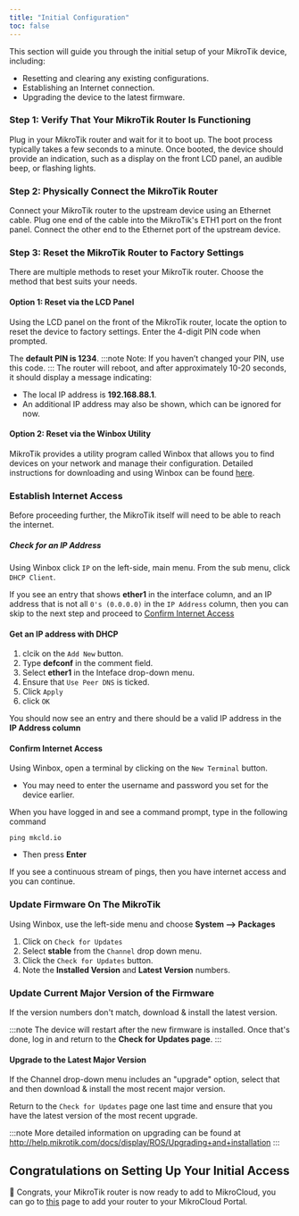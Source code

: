 ```yaml
---
title: "Initial Configuration"
toc: false
---
```


This section will guide you through the initial setup of your MikroTik device, including:

* Resetting and clearing any existing configurations.
* Establishing an Internet connection.
* Upgrading the device to the latest firmware.

### Step 1: Verify That Your MikroTik Router Is Functioning

Plug in your MikroTik router and wait for it to boot up. The boot process typically takes a few seconds to a minute.
Once booted, the device should provide an indication, such as a display on the front LCD panel, an audible beep, or flashing lights.

### Step 2: Physically Connect the MikroTik Router

Connect your MikroTik router to the upstream device using an Ethernet cable.
Plug one end of the cable into the MikroTik's ETH1 port on the front panel.
Connect the other end to the Ethernet port of the upstream device.

### Step 3: Reset the MikroTik Router to Factory Settings

There are multiple methods to reset your MikroTik router. Choose the method that best suits your needs.

#### Option 1: Reset via the LCD Panel

Using the LCD panel on the front of the MikroTik router, locate the option to reset the device to factory settings.
Enter the 4-digit PIN code when prompted.

The **default PIN is 1234**.
:::note
Note: If you haven’t changed your PIN, use this code.
:::
The router will reboot, and after approximately 10-20 seconds, it should display a message indicating:
* The local IP address is **192.168.88.1**.
* An additional IP address may also be shown, which can be ignored for now.

#### Option 2: Reset via the Winbox Utility

MikroTik provides a utility program called Winbox that allows you to find devices on your network and manage their configuration.
Detailed instructions for downloading and using Winbox can be found [here](https://help.mikrotik.com/docs/display/ROS/Management+Tools).


### Establish Internet Access
Before proceeding further, the MikroTik itself will need to be able to reach the internet.

##### Check for an IP Address
Using Winbox click ```IP``` on the left-side, main menu. From the sub menu, click ```DHCP Client```.

If you see an entry that shows **ether1** in the interface column, and an IP address that is not all ```0's (0.0.0.0)``` in the ```IP Address``` column, then you can skip to the next step and proceed to [Confirm Internet Access](#confirm-internet-access)

#### Get an IP address with DHCP
1. clcik on the ```Add New``` button.
2. Type **defconf** in the comment field.
3. Select **ether1** in the Inteface drop-down menu.
4. Ensure that ```Use Peer DNS``` is ticked.
5. Click ```Apply```
6. click ```OK```

You should now see an entry and there should be a valid IP address in the **IP Address column**

#### Confirm Internet Access
Using Winbox, open a terminal by clicking on the ```New Terminal``` button.
* You may need to enter the username and password you set for the device earlier.

When you have logged in and see a command prompt, type in the following command

```ping mkcld.io```
* Then press **Enter**

If you see a continuous stream of pings, then you have internet access and you can continue.

### Update Firmware On The MikroTik
Using Winbox, use the left-side menu and choose **System --> Packages**

1. Click on ```Check for Updates```
2. Select **stable** from the ```Channel``` drop down menu.
3. Click the ```Check for Updates``` button.
4. Note the **Installed Version** and **Latest Version** numbers.

### Update Current Major Version of the Firmware
If the version numbers don't match, download & install the latest version.

:::note
The device will restart after the new firmware is installed. Once that's done, log in and return to the **Check for Updates page**.
:::

#### Upgrade to the Latest Major Version
If the Channel drop-down menu includes an "upgrade" option, select that and then download & install the most recent major version.

Return to the ```Check for Updates``` page one last time and ensure that you have the latest version of the most recent upgrade.

:::note
More detailed information on upgrading can be found at http://help.mikrotik.com/docs/display/ROS/Upgrading+and+installation
:::


## Congratulations on Setting Up Your Initial Access
🎉 Congrats, your MikroTik router is now ready to add to MikroCloud, you can go to [this](/documentation/getting-started/adding-your-first-router) page to add your router to your MikroCloud Portal.
